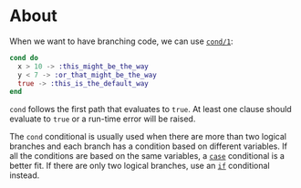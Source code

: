 # About

When we want to have branching code, we can use [`cond/1`][cond]:

```elixir
cond do
  x > 10 -> :this_might_be_the_way
  y < 7 -> :or_that_might_be_the_way
  true -> :this_is_the_default_way
end
```

`cond` follows the first path that evaluates to `true`. At least one clause should evaluate to `true` or a run-time error will be raised.

The `cond` conditional is usually used when there are more than two logical branches and each branch has a condition based on different variables. If all the conditions are based on the same variables, a [`case`][case] conditional is a better fit. If there are only two logical branches, use an [`if`][if] conditional instead.

[cond]: https://elixir-lang.org/getting-started/case-cond-and-if.html#cond
[case]: https://elixir-lang.org/getting-started/case-cond-and-if.html#case
[if]: https://elixir-lang.org/getting-started/case-cond-and-if.html#if-and-unless
